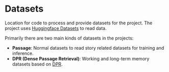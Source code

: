 # Datasets

Location for code to process and provide datasets for the project. The project uses
[Huggingface Datasets](https://huggingface.co/datasets) to read data.

Primarily there are two main kinds of datasets in the projects:

- **Passage**: Normal datasets to read story related datasets for training and inference.
- **DPR (Dense Passage Retrieval)**: Working and long-term memory datasets 
based on [DPR](https://github.com/facebookresearch/DPR).